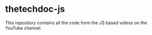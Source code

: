 # thetechdoc-js
This repository contains all the code from the JS based videos on the YouTube channel.
